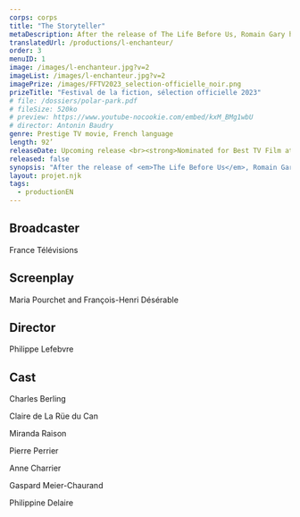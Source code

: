 ```yaml
---
corps: corps
title: "The Storyteller"
metaDescription: After the release of The Life Before Us, Romain Gary has his little cousin Paul Pavlowitch play the role of the author Émile Ajar. The press, the publishers, the readers... everyone is fooled. Well, nearly everyone.
translatedUrl: /productions/l-enchanteur/
order: 3
menuID: 1
image: /images/l-enchanteur.jpg?v=2
imageList: /images/l-enchanteur.jpg?v=2
imagePrize: /images/FFTV2023_selection-officielle_noir.png
prizeTitle: "Festival de la fiction, sélection officielle 2023"
# file: /dossiers/polar-park.pdf
# fileSize: 520ko
# preview: https://www.youtube-nocookie.com/embed/kxM_BMg1wbU
# director: Antonin Baudry
genre: Prestige TV movie, French language​
length: 92’
releaseDate: Upcoming release <br><strong>Nominated for Best TV Film at the Festival de la Fiction de La Rochelle 2023</strong>
released: false
synopsis: "After the release of <em>The Life Before Us</em>, Romain Gary has his little cousin Paul Pavlowitch play the role of the author Émile Ajar. The press, the publishers, the readers... everyone is fooled. Well, nearly everyone. Adèle, a student in literature at La Sorbonne, from Nice (where Gary spent some of his childhood), is convinced that Émile Ajar and Romain Gary are one and the same writer. She goes to confront Gary. Will she expose him? Or will the enchanter manage to take her away in his illusion?​"
layout: projet.njk
tags:
  - productionEN
---
```


<div class="grid-col">

## Broadcaster

France Télévisions

## Screenplay

Maria Pourchet and François-Henri Désérable

## Director
Philippe Lefebvre

</div>
<div class="grid-col">

## Cast
Charles Berling

Claire de La Rüe du Can

Miranda Raison

Pierre Perrier

Anne Charrier

Gaspard Meier-Chaurand

Philippine Delaire

</div>